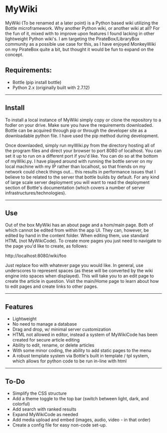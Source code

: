 # MyWiki

MyWiki (To be renamed at a later point) is a Python based wiki utilizing the Bottle microframework. Why another Python wiki, or another wiki at all? For the fun of it, mixed with to improve upon features I found lacking in other lightweight Python wiki's. I am targeting the PirateBox/LibraryBox community as a possible use case for this, as I have enjoyed MonkeyWiki on my PirateBox quite a bit, but thought it would be fun to expand on the concept.

Requirements:
---------------
- Bottle (pip install bottle)
- Python 2.x (originally built with 2.7.12)

--------------------------------------------------------
Install
--------------------------------------------------------

To install a local instance of MyWiki simply copy or clone the repository to a fodler on your drive. Make sure you have the requirements downloaded. Bottle can be acquired through pip or through the developer site as a downloadable python file. I have used the pip method during development.

Once downlaoded, simply run myWiki.py from the directory hosting all of the program files and direct your browser to port 8080 of localhost. You can set it up to run on a different port if you'd like. You can do so at the bottom of myWiki.py. I have played around with running the bottle server on my local machine with my IP rather than localhost, so that friends on my network could check things out... this results in performance issues that I believe to be related to the server that bottle builds by default. For any kind of large scale server deployment you will want to read the deployment section of Bottle's documentation (which covers a number of server infrastructures/technologies).



--------------------------------------------------------
Use
--------------------------------------------------------

Out of the box MyWiki has an about page and a hom/main page. Both of which cannot be edited from within the app UI. They can, however, be edited by hand in the content folder. When editing them, use standard HTML (not MyWikiCode). To create more pages you just need to navigate to the page you'd like to create, as follows:

http://localhost:8080/wiki/foo

Just replace foo with whatever page you would like. In general, use underscores to represent spaces (as these will be converted by the wiki engine into spaces when displayed). This will take you to an edit page to create the article in question. Visit the main/Home page to learn about how to edit pages and create links to other pages.



--------------------------------------------------------
Features
--------------------------------------------------------

- Lightweight
- No need to manage a database
- Drag and drop, w/ minimal server customization
- HTML not allowed in editor, instead a system of MyWikiCode has been created for secure article editing
- Ability to edit, rename, or delete articles
- With some minor coding, the ability to add static pages to the menu
- A robust template system via Bottle's built in template / tpl system, which allows for python code to be run in-line with html



--------------------------------------------------------
To-Do
--------------------------------------------------------

- Simplify the CSS structure
- Add a theme toggle to the top bar (switch between light, dark, and colorful)
- Add search with ranked results
- Expand MyWikiCode as needed
- Add media upload and embed (images, audio, video - in that order)
- Create a config file for easy non-code set-up.
